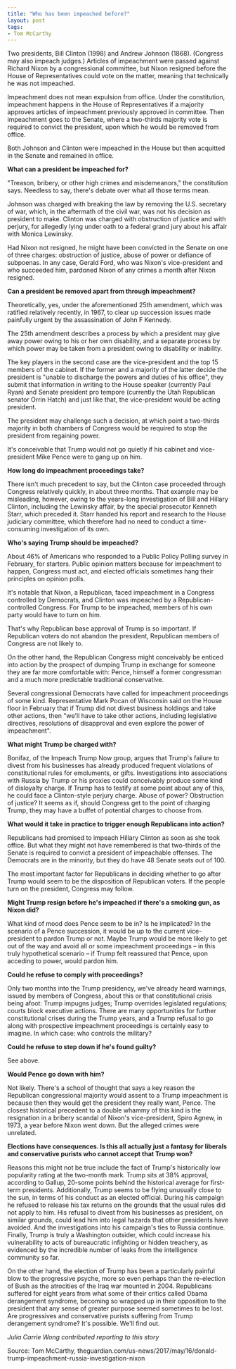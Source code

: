 ```yaml
---
title: "Who has been impeached before?"
layout: post
tags:
- Tom McCarthy
---
```


Two presidents, Bill Clinton (1998) and Andrew Johnson (1868). (Congress may also impeach judges.) Articles of impeachment were passed against Richard Nixon by a congressional committee, but Nixon resigned before the House of Representatives could vote on the matter, meaning that technically he was not impeached.

Impeachment does not mean expulsion from office. Under the constitution, impeachment happens in the House of Representatives if a majority approves articles of impeachment previously approved in committee. Then impeachment goes to the Senate, where a two-thirds majority vote is required to convict the president, upon which he would be removed from office.

Both Johnson and Clinton were impeached in the House but then acquitted in the Senate and remained in office.

**What can a president be impeached for?**

"Treason, bribery, or other high crimes and misdemeanors," the constitution says. Needless to say, there's debate over what all those terms mean.

Johnson was charged with breaking the law by removing the U.S. secretary of war, which, in the aftermath of the civil war, was not his decision as president to make. Clinton was charged with obstruction of justice and with perjury, for allegedly lying under oath to a federal grand jury about his affair with Monica Lewinsky.

Had Nixon not resigned, he might have been convicted in the Senate on one of three charges: obstruction of justice, abuse of power or defiance of subpoenas. In any case, Gerald Ford, who was Nixon's vice-president and who succeeded him, pardoned Nixon of any crimes a month after Nixon resigned.

**Can a president be removed apart from through impeachment?**

Theoretically, yes, under the aforementioned 25th amendment, which was ratified relatively recently, in 1967, to clear up succession issues made painfully urgent by the assassination of John F Kennedy.

The 25th amendment describes a process by which a president may give away power owing to his or her own disability, and a separate process by which power may be taken from a president owing to disability or inability.

The key players in the second case are the vice-president and the top 15 members of the cabinet. If the former and a majority of the latter decide the president is "unable to discharge the powers and duties of his office", they submit that information in writing to the House speaker (currently Paul Ryan) and Senate president pro tempore (currently the Utah Republican senator Orrin Hatch) and just like that, the vice-president would be acting president.

The president may challenge such a decision, at which point a two-thirds majority in both chambers of Congress would be required to stop the president from regaining power.

It's conceivable that Trump would not go quietly if his cabinet and vice-president Mike Pence were to gang up on him.

**How long do impeachment proceedings take?**

There isn't much precedent to say, but the Clinton case proceeded through Congress relatively quickly, in about three months. That example may be misleading, however, owing to the years-long investigation of Bill and Hillary Clinton, including the Lewinsky affair, by the special prosecutor Kenneth Starr, which preceded it. Starr handed his report and research to the House judiciary committee, which therefore had no need to conduct a time-consuming investigation of its own.

**Who's saying Trump should be impeached?**

About 46% of Americans who responded to a Public Policy Polling survey in February, for starters. Public opinion matters because for impeachment to happen, Congress must act, and elected officials sometimes hang their principles on opinion polls.

It's notable that Nixon, a Republican, faced impeachment in a Congress controlled by Democrats, and Clinton was impeached by a Republican-controlled Congress. For Trump to be impeached, members of his own party would have to turn on him.

That's why Republican base approval of Trump is so important. If Republican voters do not abandon the president, Republican members of Congress are not likely to.

On the other hand, the Republican Congress might conceivably be enticed into action by the prospect of dumping Trump in exchange for someone they are far more comfortable with: Pence, himself a former congressman and a much more predictable traditional conservative.

Several congressional Democrats have called for impeachment proceedings of some kind. Representative Mark Pocan of Wisconsin said on the House floor in February that if Trump did not divest business holdings and take other actions, then "we'll have to take other actions, including legislative directives, resolutions of disapproval and even explore the power of impeachment".

**What might Trump be charged with?**

Bonifaz, of the Impeach Trump Now group, argues that Trump's failure to divest from his businesses has already produced frequent violations of constitutional rules for emoluments, or gifts. Investigations into associations with Russia by Trump or his proxies could conceivably produce some kind of disloyalty charge. If Trump has to testify at some point about any of this, he could face a Clinton-style perjury charge. Abuse of power? Obstruction of justice? It seems as if, should Congress get to the point of charging Trump, they may have a buffet of potential charges to choose from.

**What would it take in practice to trigger enough Republicans into action?**

Republicans had promised to impeach Hillary Clinton as soon as she took office. But what they might not have remembered is that two-thirds of the Senate is required to convict a president of impeachable offenses. The Democrats are in the minority, but they do have 48 Senate seats out of 100.

The most important factor for Republicans in deciding whether to go after Trump would seem to be the disposition of Republican voters. If the people turn on the president, Congress may follow.

**Might Trump resign before he's impeached if there's a smoking gun, as Nixon did?**

What kind of mood does Pence seem to be in? Is he implicated? In the scenario of a Pence succession, it would be up to the current vice-president to pardon Trump or not. Maybe Trump would be more likely to get out of the way and avoid all or some impeachment proceedings – in this truly hypothetical scenario – if Trump felt reassured that Pence, upon acceding to power, would pardon him.

**Could he refuse to comply with proceedings?**

Only two months into the Trump presidency, we've already heard warnings, issued by members of Congress, about this or that constitutional crisis being afoot: Trump impugns judges; Trump overrides legislated regulations; courts block executive actions. There are many opportunities for further constitutional crises during the Trump years, and a Trump refusal to go along with prospective impeachment proceedings is certainly easy to imagine. In which case: who controls the military?

**Could he refuse to step down if he's found guilty?**

See above.

**Would Pence go down with him?**

Not likely. There's a school of thought that says a key reason the Republican congressional majority would assent to a Trump impeachment is because then they would get the president they really want, Pence. The closest historical precedent to a double whammy of this kind is the resignation in a bribery scandal of Nixon's vice-president, Spiro Agnew, in 1973, a year before Nixon went down. But the alleged crimes were unrelated.

**Elections have consequences. Is this all actually just a fantasy for liberals and conservative purists who cannot accept that Trump won?**

Reasons this might not be true include the fact of Trump's historically low popularity rating at the two-month mark. Trump sits at 38% approval, according to Gallup, 20-some points behind the historical average for first-term presidents. Additionally, Trump seems to be flying unusually close to the sun, in terms of his conduct as an elected official. During his campaign he refused to release his tax returns on the grounds that the usual rules did not apply to him. His refusal to divest from his businesses as president, on similar grounds, could lead him into legal hazards that other presidents have avoided. And the investigations into his campaign's ties to Russia continue. Finally, Trump is truly a Washington outsider, which could increase his vulnerability to acts of bureaucratic infighting or hidden treachery, as evidenced by the incredible number of leaks from the intelligence community so far.

On the other hand, the election of Trump has been a particularly painful blow to the progressive psyche, more so even perhaps than the re-election of Bush as the atrocities of the Iraq war mounted in 2004. Republicans suffered for eight years from what some of their critics called Obama derangement syndrome, becoming so wrapped up in their opposition to the president that any sense of greater purpose seemed sometimes to be lost. Are progressives and conservative purists suffering from Trump derangement syndrome? It's possible. We'll find out.

*Julia Carrie Wong contributed reporting to this story*

Source: Tom McCarthy, theguardian.com/us-news/2017/may/16/donald-trump-impeachment-russia-investigation-nixon
